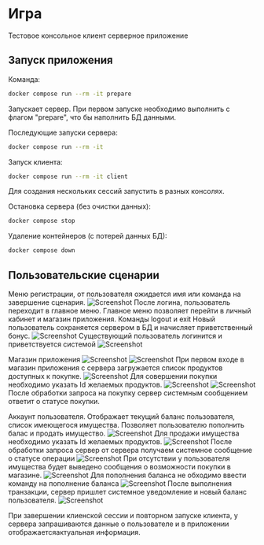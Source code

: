 # Игра

Тестовое консольное клиент серверное приложение

## Запуск приложения
Команда:
```bash
docker compose run --rm -it prepare
```
Запускает сервер. При первом запуске необходимо выполнить с флагом "prepare", что бы наполнить БД данными.

Последующие запуски сервера:
```bash
docker compose run --rm -it
```
Запуск клиента:
```bash
docker compose run --rm -it client
```
Для создания нескольких сессий запустить в разных консолях.

Остановка сервера (без очистки данных):
```bash
docker compose stop
```
Удаление контейнеров (с потерей данных БД):
```bash
docker compose down
```

## Пользовательские сценарии
Меню регистрации, от пользователя ожидается имя или команда на завершение сценария.
![Screenshot](user_cases/login.png)
После логина, пользователь переходит в главное меню. 
Главное меню позволяет перейти в личный кабинет и магазин приложения. Команды logout и exit
Новый пользователь сохраняется сервером в БД и начисляет приветственный бонус. 
![Screenshot](user_cases/main_menu_new_user.png)
Существующий пользователь логинится и приветствуется системой
![Screenshot](user_cases/main_menu_logi_user.png)

Магазин приложения
![Screenshot](user_cases/app_store_start.png)
![Screenshot](user_cases/app_store_end.png)
При первом входе в магазин приложения с сервера загружается список продуктов доступных к покупке.
![Screenshot](user_cases/store_purchase.png)
Для совершении покупки необходимо указать Id желаемых продуктов.
![Screenshot](user_cases/store_purchase_failed.png)
![Screenshot](user_cases/store_purchase_succeeded.png)
После обработки запроса на покупку сервер системным сообщением ответит о статусе покупки.

Аккаунт пользователя.
Отображает текущий баланс пользователя, список имеющегося имущества.
Позволяет пользователю пополнить балас и продать имущество.
![Screenshot](user_cases/account_wiht_items.png)
Для продажи имущества необходимо указать Id желаемых продуктов.
![Screenshot](user_cases/account_sale_items.png)
После обработки запроса сервер от сервера получаем системное сообщение о статусе операции
![Screenshot](user_cases/store_purchase_succeeded.png)
При отсутствии у пользователя имущества будет выведено сообщения о возможности покупки в магазине.
![Screenshot](user_cases/account_without_items_and_after_sale.png)
Для пополнения баланса не обходимо ввести команду на пополнение баланса
![Screenshot](user_cases/account_top_up.png)
После выполнения транзакции, сервер пришлет системное уведомление и новый баланс пользователя. 
![Screenshot](user_cases/account_top_up_succeeded.png)

При завершении клиенской сессии и повторном запуске клиента, у сервера запрашиваются данные о пользователе 
и в приложении отображаетсяактуальная информация. 






